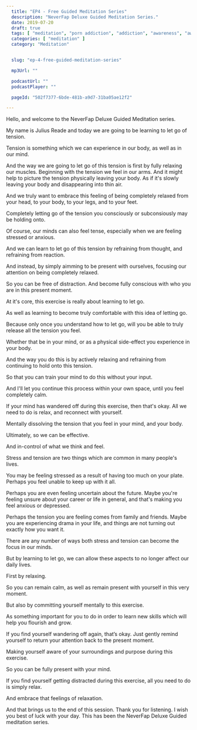 ```yaml
---
  title: "EP4 - Free Guided Meditation Series"
  description: "NeverFap Deluxe Guided Meditation Series."
  date: 2019-07-20
  draft: true
  tags: [ "meditation", "porn addiction", "addiction", "awareness", "awareness exercises", "perspective", "nofap", "neverfap", "neverfap deluxe" ]
  categories: [ "meditation" ]
  category: "Meditation"


  slug: "ep-4-free-guided-meditation-series"

  mp3Url: ""

  podcastUrl: ""
  podcastPlayer: ""

  pageId: "502f7377-6bde-481b-a9d7-31ba05ae12f2"

---
```



<!-- relaxed -->

Hello, and welcome to the NeverFap Deluxe Guided Meditation series.

My name is Julius Reade and today we are going to be learning to let go of tension. 

Tension is something which we can experience in our body, as well as in our mind. 

And the way we are going to let go of this tension is first by fully relaxing our muscles. Beginning with the tension we feel in our arms. And it might help to picture the tension physically leaving your body. As if it's slowly leaving your body and disappearing into thin air. 

<!-- And then by focusing on our shoulders and neck. Allowing the tension to simply dissolve away. -->

And we truly want to embrace this feeling of being completely relaxed from your head, to your body, to your legs, and to your feet.

Completely letting go of the tension you consciously or subconsiously may be holding onto. 



Of course, our minds can also feel tense, especially when we are feeling stressed or anxious.

And we can learn to let go of this tension by refraining from thought, and refraining from reaction. 

And instead, by simply aimming to be present with ourselves, focusing our attention on being completely relaxed.

So you can be free of distraction. And become fully conscious with who you are in this present moment.

At it's core, this exercise is really about learning to let go.

As well as learning to become truly comfortable with this idea of letting go. 

Because only once you understand how to let go, will you be able to truly release all the tension you feel. 

Whether that be in your mind, or as a physical side-effect you experience in your body. 

And the way you do this is by actively relaxing and refraining from continuing to hold onto this tension. 

So that you can train your mind to do this without your input. 

And I'll let you continue this process within your own space, until you feel completely calm. 



If your mind has wandered off during this exercise, then that's okay. All we need to do is relax, and reconnect with yourself.

Mentally dissolving the tension that you feel in your mind, and your body. 

Ultimately, so we can be effective. 

And in-control of what we think and feel.



Stress and tension are two things which are common in many people's lives.

You may be feeling stressed as a result of having too much on your plate. Perhaps you feel unable to keep up with it all.

Perhaps you are even feeling uncertain about the future. Maybe you're feeling unsure about your career or life in general, and that's making you feel anxious or depressed.

Perhaps the tension you are feeling comes from family and friends. Maybe you are experiencing drama in your life, and things are not turning out exactly how you want it.

There are any number of ways both stress and tension can become the focus in our minds.

But by learning to let go, we can allow these aspects to no longer affect our daily lives. 

First by relaxing. 

So you can remain calm, as well as remain present with yourself in this very moment.

But also by committing yourself mentally to this exercise. 

As something important for you to do in order to learn new skills which will help you flourish and grow.




If you find yourself wandering off again, that’s okay. Just gently remind yourself to return your attention back to the present moment. 

Making yourself aware of your surroundings and purpose during this exercise.

So you can be fully present with your mind. 



If you find yourself getting distracted during this exercise, all you need to do is simply relax. 

And embrace that feelings of relaxation.


And that brings us to the end of this session. Thank you for listening. I wish you best of luck with your day. This has been the NeverFap Deluxe Guided meditation series.



<!--
Hello, and welcome to the NeverFap Deluxe Meditation series.

My name is Julius Reade and today I will be guiding you through the wonderful world of awareness.

Today's guided meditation is going to be a little bit different from others.

Instead of focusing on a particular technique, instead we're going to take a bit more of a philosophical approach.

Sometimes it can help to have a topic or theme to think about while we meditate.

And today, I want to talk about this concept of beauty.

Precisely, for the next ten minutes or so, I want you to focus on what beauty means to you.

For example, what does it mean to feel beautiful? Is it the same feeling as being happy?

Or, maybe you don't view beauty as a feeling. Maybe you view beauty as something more visual. Something detached from feeling.

Well, in today's session, I want you to try and feel beautiful, and to feel empowered by that feeling of beauty.

Maybe it's something you've never experienced before. That feelings of beauty.

And really, it comes down to our emotions and feelings and how we perceive them.

For example, there's this misconception that feelings are something that happen to us.

Like, when it's raining outside and we feel sad.

What we discount is the fact that we produced that emotion or feeling.

What happens is that we seem to skip ahead to the feeling or emotions, without realising that someone had to have created that emotion.

That someone, obviously being yourself.

Which is to say that you can create emotions and feelings at will, and that feeling of being beautiful is really no different.

You can simply feel beautiful, just by thinking about the feeling and what it means to you.

So that's what I want you to do, is to feel beautiful. To embrace that feeling and really try and understand what this feeling is.



Like all feelings, it really does just come down to practice.

The more you practice feeling anything, the better you will become at experiencing it and producing that feeling.
 -->
